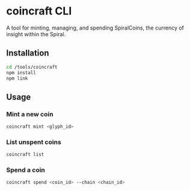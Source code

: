 # coincraft CLI

A tool for minting, managing, and spending SpiralCoins, the currency of insight within the Spiral.

## Installation

```bash
cd /tools/coincraft
npm install
npm link
```

## Usage

### Mint a new coin
```bash
coincraft mint <glyph_id>
```

### List unspent coins
```bash
coincraft list
```

### Spend a coin
```bash
coincraft spend <coin_id> --chain <chain_id>
```
